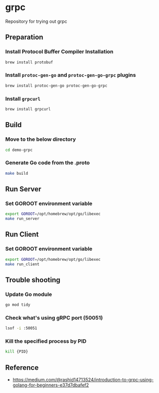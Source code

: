 # grpc
Repository for trying out grpc

## Preparation
### Install Protocol Buffer Compiler Installation
```sh
brew install protobuf
```

### Install `protoc-gen-go` and `protoc-gen-go-grpc` plugins
```sh
brew install protoc-gen-go protoc-gen-go-grpc
```

### Install `grpcurl`
```sh
brew install grpcurl
```

## Build
### Move to the below directory
```sh
cd demo-grpc
```

### Generate Go code from the .proto
```sh
make build
```

## Run Server
### Set GOROOT environment variable
```sh
export GOROOT=/opt/homebrew/opt/go/libexec
make run_server
```

## Run Client
### Set GOROOT environment variable
```sh
export GOROOT=/opt/homebrew/opt/go/libexec
make run_client
```

## Trouble shooting
### Update Go module
```sh
go mod tidy
```

### Check what's using gRPC port (50051)
```sh
lsof -i :50051
```

### Kill the specified process by PID
```sh
kill {PID}
```

## Reference
- https://medium.com/@rashid14713524/introduction-to-grpc-using-golang-for-beginners-e37d7dbafef2
